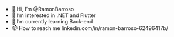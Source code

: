 - 👋 Hi, I’m @RamonBarroso
- 👀 I’m interested in .NET and Flutter
- 🌱 I’m currently learning Back-end
- 📫 How to reach me linkedin.com/in/ramon-barroso-62496417b/

<!---
RamonBarroso/RamonBarroso is a ✨ special ✨ repository because its `README.md` (this file) appears on your GitHub profile.
You can click the Preview link to take a look at your changes.
--->

